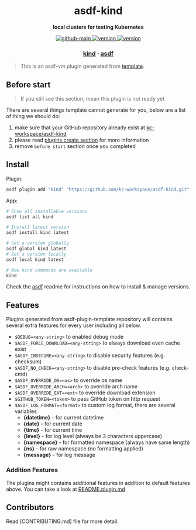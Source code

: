 <h1 align="center">
  asdf-kind
</h1>

<!-- Description section -->
<p align="center">
  <strong>local clusters for testing Kubernetes</strong>
</p>

<!-- Badges section -->
<p align="center">
  <a href="https://github.com/kc-workspace/asdf-kind/actions/workflows/main.yml">
    <img
      alt="github-main"
      src="https://img.shields.io/github/actions/workflow/status/kc-workspace/asdf-kind/main.yml?style=flat-square&logo=github">
  </a>
  <a href="https://github.com/kc-workspace/asdf-kind/releases">
    <img
      alt="version"
      src="https://img.shields.io/github/v/release/kc-workspace/asdf-kind?style=flat-square&logo=github">
  </a>
  <a href="https://github.com/kc-workspace/asdf-kind/commits/main">
    <img
      alt="version"
      src="https://img.shields.io/github/last-commit/kc-workspace/asdf-kind/main?style=flat-square&logo=github">
  </a>
</p>

<!-- Links section -->
<h3 align="center">
  <a href="https://kind.sigs.k8s.io/">kind</a>
  <span> · </span>
  <a href="https://asdf-vm.com">asdf</a>
</h3>

> This is an asdf-vm plugin generated from [template][template-gh].

## Before start

> If you still see this section, mean this plugin is not ready yet

There are several things template cannot generate for you,
below are a list of thing we should do:

1. make sure that your GitHub repository already exist at [kc-workspace/asdf-kind][plugin-gh]
2. please read [plugins create section][asdf-create-plugin] for more information
3. remove `before start` section once you completed

## Install

Plugin:

```sh
asdf plugin add "kind" "https://github.com/kc-workspace/asdf-kind.git"
```

App:

```sh
# Show all installable versions
asdf list all kind

# Install latest version
asdf install kind latest

# Set a version globally
asdf global kind latest
# Set a version locally
asdf local kind latest

# Now kind commands are available
kind
```

Check the [asdf][asdf-link] readme for instructions on
how to install & manage versions.

## Features

Plugins generated from asdf-plugin-template repository will
contains several extra features for every user including all below.

- `$DEBUG=<any-string>` to enabled debug mode
- `$ASDF_FORCE_DOWNLOAD=<any-string>` to always download even cache exist
- `$ASDF_INSECURE=<any-string>` to disable security features (e.g. checksum)
- `$ASDF_NO_CHECK=<any-string>` to disable pre-check features (e.g. check-cmd)
- `$ASDF_OVERRIDE_OS=<os>` to override os name
- `$ASDF_OVERRIDE_ARCH=<arch>` to override arch name
- `$ASDF_OVERRIDE_EXT=<ext>` to override download extension
- `$GITHUB_TOKEN=<token>` to pass GitHub token on http request
- `$ASDF_LOG_FORMAT=<format>` to custom log format, there are several variables
  - **{datetime}** - for current datetime
  - **{date}** - for current date
  - **{time}** - for current time
  - **{level}** - for log level (always be 3 characters uppercase)
  - **{namespace}** - for formatted namespace (always have same length)
  - **{ns}** - for raw namespace (no formatting applied)
  - **{message}** - for log message

### Addition Features

The plugins might contains additional features
in addition to default features above.
You can take a look at [README.plugin.md][app-readme]

## Contributors

Read [CONTRIBUTING.md] file for more detail.

<!-- LINKS SECTION -->

[app-readme]: ./README.plugin.md
[plugin-gh]: https://github.com/kc-workspace/asdf-kind
[template-gh]: https://github.com/kc-workspace/asdf-plugin-template
[asdf-link]: https://github.com/asdf-vm/asdf
[asdf-create-plugin]: https://asdf-vm.com/plugins/create.html
